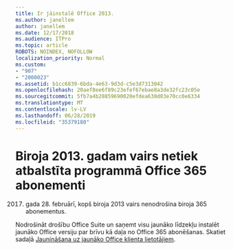 ```yaml
---
title: Ir jāinstalē Office 2013.
ms.author: janellem
author: janellem
ms.date: 12/17/2018
ms.audience: ITPro
ms.topic: article
ROBOTS: NOINDEX, NOFOLLOW
localization_priority: Normal
ms.custom:
- "907"
- "2000023"
ms.assetid: b1cc6839-6bda-4e63-9d3d-c5e3d7313042
ms.openlocfilehash: 20aef8ee6f89c23efef67ebae8a3de32fc23c05e
ms.sourcegitcommit: 5fb7a4b28859690020efdea630d03e70cc0e6334
ms.translationtype: MT
ms.contentlocale: lv-LV
ms.lasthandoff: 06/28/2019
ms.locfileid: "35379180"
---
```

# <a name="office-2013-is-no-longer-supported-in-office-365-subscriptions"></a>Biroja 2013. gadam vairs netiek atbalstīta programmā Office 365 abonementi

2017. gada 28. februārī, kopš biroja 2013 vairs nenodrošina biroja 365 abonementus.
  
Nodrošināt drošību Office Suite un saņemt visu jaunāko līdzekļu instalēt jaunāko Office versiju par brīvu kā daļa no Office 365 abonēšanas. Skatiet sadaļā [Jaunināšana uz jaunāko Office klienta lietotājiem](https://docs.microsoft.com/office365/admin/setup/upgrade-users-to-latest-office-client).
  